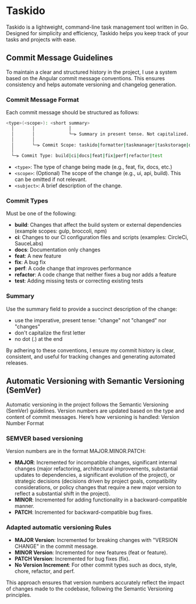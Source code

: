 # Taskido
Taskido is a lightweight, command-line task management tool written in Go. Designed for simplicity and efficiency, Taskido helps you keep track of your tasks and projects with ease.

## Commit Message Guidelines

To maintain a clear and structured history in the project, I use a system based on the Angular commit message conventions. This ensures consistency and helps automate versioning and changelog generation.

### Commit Message Format

Each commit message should be structured as follows:

```bash
<type>(<scope>): <short summary>
  │       │             │
  │       │             └─⫸ Summary in present tense. Not capitalized. No period at the end.
  │       │
  │       └─⫸ Commit Scope: taskido|formatter|taskmanager|taskstorage|docs
  │
  └─⫸ Commit Type: build|ci|docs|feat|fix|perf|refactor|test
```
- `<type>`: The type of change being made (e.g., feat, fix, docs, etc.)
- `<scope>`: (Optional) The scope of the change (e.g., ui, api, build). This can be omitted if not relevant.
- `<subject>`: A brief description of the change.

### Commit Types

Must be one of the following:

* **build**: Changes that affect the build system or external dependencies (example scopes: gulp, broccoli, npm)
* **ci**: Changes to our CI configuration files and scripts (examples: CircleCi, SauceLabs)
* **docs**: Documentation only changes
* **feat**: A new feature
* **fix**: A bug fix
* **perf**: A code change that improves performance
* **refactor**: A code change that neither fixes a bug nor adds a feature
* **test**: Adding missing tests or correcting existing tests

### Summary

Use the summary field to provide a succinct description of the change:

* use the imperative, present tense: "change" not "changed" nor "changes"
* don't capitalize the first letter
* no dot (.) at the end

By adhering to these conventions, I ensure my commit history is clear, consistent, and useful for tracking changes and generating automated releases.

## Automatic Versioning with Semantic Versioning (SemVer)

Automatic versioning in the project follows the Semantic Versioning (SemVer) guidelines. Version numbers are updated based on the type and content of commit messages. Here’s how versioning is handled:
Version Number Format

### SEMVER based versioning
Version numbers are in the format MAJOR.MINOR.PATCH:

* **MAJOR**: Incremented for incompatible changes, significant internal changes (major refactoring, architectural improvements, substantial updates to dependencies, a significant evolution of the project), or strategic decisions (decisions driven by project goals, compatibility considerations, or policy changes that require a new major version to reflect a substantial shift in the project).
* **MINOR**: Incremented for adding functionality in a backward-compatible manner.
* **PATCH**: Incremented for backward-compatible bug fixes.

### Adapted automatic versioning Rules

* **MAJOR Version**: Incremented for breaking changes with "VERSION CHANGE" in the commit message.
* **MINOR Version**: Incremented for new features (feat or feature).
* **PATCH Version**: Incremented for bug fixes (fix).
* **No Version Increment**: For other commit types such as docs, style, chore, refactor, and perf.

This approach ensures that version numbers accurately reflect the impact of changes made to the codebase, following the Semantic Versioning principles.